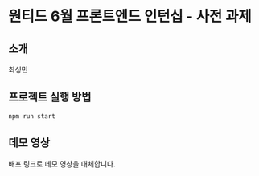 # 원티드 6월 프론트엔드 인턴십 - 사전 과제

## 소개

최성민

## 프로젝트 실행 방법

`npm run start`

## 데모 영상

배포 링크로 데모 영상을 대체합니다.
